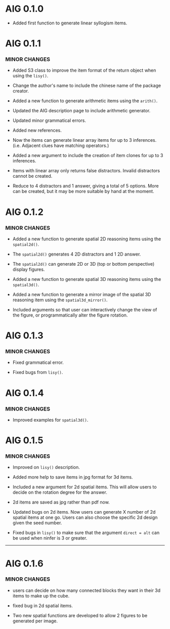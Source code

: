 # AIG 0.1.0

* Added first function to generate linear syllogism items.


# AIG 0.1.1

### MINOR CHANGES

* Added S3 class to improve the item format of the return object when using the `lisy()`. 

* Change the author\'s name to include the chinese name of the package creator. 

* Added a new function to generate arithmetic items using the `arith()`. 

* Updated the AIG description page to include arithmetic generator. 

* Updated minor grammatical errors.

* Added new references. 

* Now the items can generate linear array items for up to 3 inferences. (i.e. Adjacent clues have matching operators.)

* Added a new argument to include the creation of item clones for up to 3 inferences. 

* Items with linear array only returns false distractors. Invalid distractors cannot be created. 

* Reduce to 4 distractors and 1 answer, giving a total of 5 options. More can be created, but it may be more suitable by hand at the moment. 


# AIG 0.1.2

### MINOR CHANGES

* Added a new function to generate spatial 2D reasoning items using the `spatial2d()`.

* The `spatial2d()` generates 4 2D distractors and 1 2D answer. 

* The `spatial2d()` can generate 2D or 3D (top or bottom perspective) display figures. 

* Added a new function to generate spatial 3D reasoning items using the `spatial3d()`. 

* Added a new function to generate a mirror image of the spatial 3D reasoning item using the `spatial3d_mirror()`. 

* Included arguments so that user can interactively change the view of the figure, or programmatically alter the figure rotation.

# AIG 0.1.3

### MINOR CHANGES

* Fixed grammatical error.

* Fixed bugs from `lisy()`.

# AIG 0.1.4

### MINOR CHANGES

* Improved examples for `spatial3d()`.


# AIG 0.1.5

### MINOR CHANGES

* Improved on `lisy()` description.

* Added more help to save items in jpg format for 3d items.

* Included a new argument for 2d spatial items. This will allow users to decide on the rotation degree for the answer. 

* 2d items are saved as jpg rather than pdf now. 

* Updated bugs on 2d items. Now users can generate X number of 2d spatial items at one go. Users can also choose the specific 2d design given the seed number.

* Fixed bugs in `lisy()` to make sure that the argument `direct = alt` can be used when ninfer is 3 or greater. 

---
# AIG 0.1.6

### MINOR CHANGES

* users can decide on how many connected blocks they want in their 3d items to make up the cube. 

* fixed bug in 2d spatial items. 

* Two new spatial functions are developed to allow 2 figures to be generated per image. 
